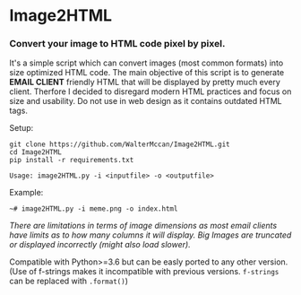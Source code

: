 # Image2HTML
### Convert your image to HTML code pixel by pixel.


It's a simple script which can convert images (most common formats) into size optimized HTML code. The main objective of this script is to generate **EMAIL CLIENT** friendly HTML that will be displayed by pretty much every client. Therfore I decided to disregard modern HTML practices and focus on size and usability. Do not use in web design as it contains outdated HTML tags.

Setup:

```
git clone https://github.com/WalterMccan/Image2HTML.git
cd Image2HTML
pip install -r requirements.txt
```


```Usage: image2HTML.py -i <inputfile> -o <outputfile>```

Example:

```~# image2HTML.py -i meme.png -o index.html```

*There are limitations in terms of image dimensions as most email clients have limits as to how many columns it will display. Big Images are truncated or displayed incorrectly (might also load slower).*


Compatible with Python>=3.6 but can be easly ported to any other version. (Use of f-strings makes it incompatible with previous versions. ```f-strings``` can be replaced with ```.format()```)
